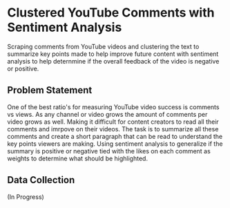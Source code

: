 # Clustered YouTube Comments with Sentiment Analysis
Scraping comments from YouTube videos and clustering the text to summarize key points made to help improve future content with sentiment analysis to help deternmine if the overall feedback of the video is negative or positive.

## Problem Statement
One of the best ratio's for measuring YouTube video success is comments vs views. As any channel or video grows the amount of comments per video grows as well. Making it difficult for content creators to read all their comments and imrpove on their videos. The task is to summarize all these comments and create a short paragraph that can be read to understand the key points viewers are making. Using sentiment analysis to generalize if the summary is positive or negative tied with the likes on each comment as weights to determine what should be highlighted.

## Data Collection
(In Progress)
